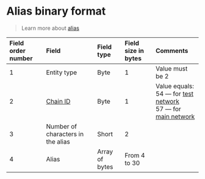 # Alias binary format

> Learn more about [alias](/en/blockchain/account/alias.md)

| Field order number | Field | Field type | Field size in bytes | Comments |
| :--- | :--- | :--- | :--- | :--- |
| 1 | Entity type | Byte | 1 | Value must be 2 |
| 2 | [Chain ID](/en/blockchain/blockchain-network/chain-id.md)| Byte | 1 | Value equals:<br> 54 — for [test network](/en/blockchain/blockchain-network/test-network.md)<br> 57 — for [main network](/en/blockchain/blockchain-network/main-network.md) |
| 3 | Number of characters in the alias | Short | 2 | |
| 4 | Alias | Array of bytes	 | From 4 to 30 | | |

